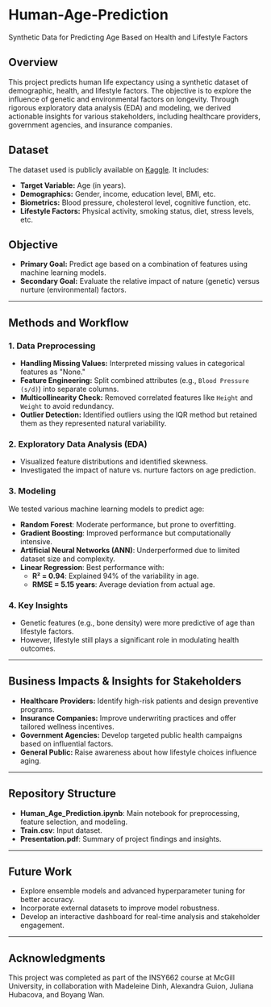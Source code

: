 # Human-Age-Prediction
Synthetic Data for Predicting Age Based on Health and Lifestyle Factors

## Overview

This project predicts human life expectancy using a synthetic dataset of demographic, health, and lifestyle factors. The objective is to explore the influence of genetic and environmental factors on longevity. Through rigorous exploratory data analysis (EDA) and modeling, we derived actionable insights for various stakeholders, including healthcare providers, government agencies, and insurance companies.

## Dataset

The dataset used is publicly available on [Kaggle](https://www.kaggle.com/datasets/abdullah0a/human-age-prediction-synthetic-dataset/code). It includes:

- **Target Variable:** Age (in years).
- **Demographics:** Gender, income, education level, BMI, etc.
- **Biometrics:** Blood pressure, cholesterol level, cognitive function, etc.
- **Lifestyle Factors:** Physical activity, smoking status, diet, stress levels, etc.

## Objective

- **Primary Goal:** Predict age based on a combination of features using machine learning models.
- **Secondary Goal:** Evaluate the relative impact of nature (genetic) versus nurture (environmental) factors.

---

## Methods and Workflow

### 1. Data Preprocessing
- **Handling Missing Values:** Interpreted missing values in categorical features as "None."
- **Feature Engineering:** Split combined attributes (e.g., `Blood Pressure (s/d)`) into separate columns.
- **Multicollinearity Check:** Removed correlated features like `Height` and `Weight` to avoid redundancy.
- **Outlier Detection:** Identified outliers using the IQR method but retained them as they represented natural variability.

### 2. Exploratory Data Analysis (EDA)
- Visualized feature distributions and identified skewness.
- Investigated the impact of nature vs. nurture factors on age prediction.

### 3. Modeling
We tested various machine learning models to predict age:
- **Random Forest**: Moderate performance, but prone to overfitting.
- **Gradient Boosting**: Improved performance but computationally intensive.
- **Artificial Neural Networks (ANN)**: Underperformed due to limited dataset size and complexity.
- **Linear Regression**: Best performance with:
  - **R² = 0.94**: Explained 94% of the variability in age.
  - **RMSE = 5.15 years**: Average deviation from actual age.

### 4. Key Insights
- Genetic features (e.g., bone density) were more predictive of age than lifestyle factors.
- However, lifestyle still plays a significant role in modulating health outcomes.

---

## Business Impacts & Insights for Stakeholders
- **Healthcare Providers:** Identify high-risk patients and design preventive programs.
- **Insurance Companies:** Improve underwriting practices and offer tailored wellness incentives.
- **Government Agencies:** Develop targeted public health campaigns based on influential factors.
- **General Public:** Raise awareness about how lifestyle choices influence aging.

---

## Repository Structure
- **Human_Age_Prediction.ipynb**: Main notebook for preprocessing, feature selection, and modeling.
- **Train.csv**: Input dataset.
- **Presentation.pdf**: Summary of project findings and insights.

---

## Future Work

- Explore ensemble models and advanced hyperparameter tuning for better accuracy.
- Incorporate external datasets to improve model robustness.
- Develop an interactive dashboard for real-time analysis and stakeholder engagement.

---

## Acknowledgments

This project was completed as part of the INSY662 course at McGill University, in collaboration with Madeleine Dinh, Alexandra Guion, Juliana Hubacova, and Boyang Wan.


